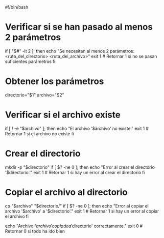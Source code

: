 #!/bin/bash

# Verificar si se han pasado al menos 2 parámetros
if [ "$#" -lt 2 ]; then
    echo "Se necesitan al menos 2 parámetros: <ruta_del_directorio> <ruta_del_archivo>"
    exit 1  # Retornar 1 si no se pasan suficientes parámetros
fi

# Obtener los parámetros
directorio="$1"
archivo="$2"

# Verificar si el archivo existe
if [ ! -e "$archivo" ]; then
    echo "El archivo '$archivo' no existe."
    exit 1  # Retornar 1 si el archivo no existe
fi

# Crear el directorio
mkdir -p "$directorio"
if [ $? -ne 0 ]; then
    echo "Error al crear el directorio '$directorio'."
    exit 1  # Retornar 1 si hay un error al crear el directorio
fi

# Copiar el archivo al directorio
cp "$archivo" "$directorio/"
if [ $? -ne 0 ]; then
    echo "Error al copiar el archivo '$archivo' a '$directorio'."
    exit 1  # Retornar 1 si hay un error al copiar el archivo
fi

echo "Archivo '$archivo' copiado a '$directorio' correctamente."
exit 0  # Retornar 0 si todo ha ido bien
